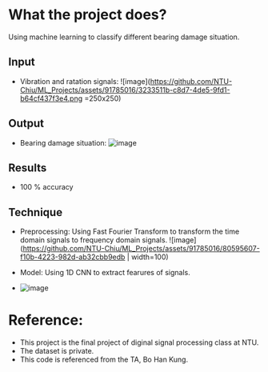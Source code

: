 # What the project does?
Using machine learning to classify different bearing damage situation.
## Input
* Vibration and ratation signals:
  ![image](https://github.com/NTU-Chiu/ML_Projects/assets/91785016/3233511b-c8d7-4de5-9fd1-b64cf437f3e4.png =250x250)

## Output
* Bearing damage situation:
  ![image](https://github.com/NTU-Chiu/ML_Projects/assets/91785016/b50ab5ea-1e15-41ed-9037-cb3258267bda.png)

## Results
* 100 % accuracy
## Technique
* Preprocessing:
  Using Fast Fourier Transform to transform the time domain signals to frequency domain signals.
  ![image](https://github.com/NTU-Chiu/ML_Projects/assets/91785016/80595607-f10b-4223-982d-ab32cbb9edb | width=100)

* Model:
  Using 1D CNN to extract fearures of signals.
* ![image](https://github.com/NTU-Chiu/ML_Projects/assets/91785016/a4da5184-2b65-489c-a277-58e3632a534b)

# Reference:
* This project is the final project of diginal signal processing class at NTU.
* The dataset is private.
* This code is referenced from the TA, Bo Han Kung.

